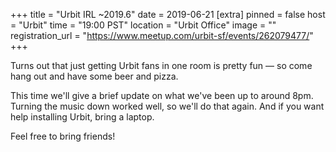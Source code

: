
+++
title = "Urbit IRL ~2019.6"
date = 2019-06-21
[extra]
pinned = false
host = "Urbit"
time = "19:00 PST"
location = "Urbit Office"
image = ""
registration_url = "https://www.meetup.com/urbit-sf/events/262079477/"
+++

Turns out that just getting Urbit fans in one room is pretty fun — so come hang out and have some beer and pizza.

This time we'll give a brief update on what we've been up to around 8pm. Turning the music down worked well, so we'll do that again. And if you want help installing Urbit, bring a laptop.

Feel free to bring friends! 
